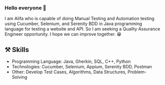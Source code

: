 ### Hello everyone 👋
I am Alifa who is capable of doing Manual Testing and Automation testing using Cucumber, Selenium, and Serenity BDD in Java programming language for testing a website and API. So I am seeking a Quality Assurance Engineer opportunity. I hope we can improve together. 😁

## ⚒ Skills
* Programming Language: Java, Gherkin, SQL, C++, Python
* Technologies: Cucumber, Selenium, Appium, Serenity BDD, Postman
* Other: Develop Test Cases, Algorithms, Data Structures, Problem-Solving


<!--
**alifalmr/alifalmr** is a ✨ _special_ ✨ repository because its `README.md` (this file) appears on your GitHub profile.

Here are some ideas to get you started:

- 🔭 I’m currently working on ...
- 🌱 I’m currently learning ...
- 👯 I’m looking to collaborate on ...
- 🤔 I’m looking for help with ...
- 💬 Ask me about ...
- 📫 How to reach me: ...
- 😄 Pronouns: ...
- ⚡ Fun fact: ...
-->
